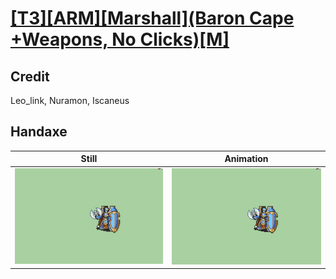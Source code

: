 # [\[T3\]\[ARM\]\[Marshall\]\(Baron Cape +Weapons, No Clicks\)\[M\]](../)

## Credit

Leo_link, Nuramon, Iscaneus
	
## Handaxe

| Still | Animation |
| :---: | :-------: |
| ![Handaxe still](./Handaxe_000.png) | ![Handaxe animation](./Handaxe.gif) |
